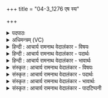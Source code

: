 +++
title = "04-3_1276 एष स्य"

+++
<details><summary>पदपाठः</summary>

ए꣣षः꣢। स्यः। मा꣡नु꣢꣯षीषु। आ। श्ये꣣नः꣢। न। वि꣣क्षु꣢। सी꣣दति। ग꣡च्छ꣢꣯न्। जा꣣रः꣢। न। यो꣣षि꣡त꣢म्। १२७६।
</details>

<details><summary>अधिमन्त्रम् (VC)</summary>

- पवमानः सोमः
- राहूगण आङ्गिरसः
- गायत्री
- षड्जः
</details>

<details><summary>हिन्दी : आचार्य रामनाथ वेदालंकार - विषयः</summary>

अगले मन्त्र में परमात्मा की कृपा का वर्णन है।
</details>

<details><summary>हिन्दी : आचार्य रामनाथ वेदालंकार - पदार्थः</summary>

पदार्थान्वय -  (योषितम्) पत्नी के पास (गच्छन्) प्रेम से जाते हुए (जारः न) पति के समान (गच्छन्) धार्मिक प्रजा के पास प्रेम से जाता हुआ (एषः स्यः) यह वह सोम अर्थात् रसागार परमेश्वर (श्येनः न) सूर्य के समान (मानुषीषु विक्षु) मानवी प्रजाओं में (आसीदति) स्थित है ॥३॥ यहाँ उपमालङ्कार है ॥३॥
</details>

<details><summary>हिन्दी : आचार्य रामनाथ वेदालंकार - भावार्थः</summary>

भावार्थ -  पति जैसे पत्नी से स्नेह करता है,वैसे ही परमेश्वर धार्मिक प्रजा से स्नेह करता है। जैसे आकाश में स्थित सूर्य सब प्रजाओं को भौतिक प्रकाश देकर अनुगृहीत करता है,वैसे ही परमेश्वर दिव्य प्रकाश देकर ॥३॥
</details>

<details><summary>संस्कृत : आचार्य रामनाथ वेदालंकार - विषयः</summary>

अथ परमात्मनोऽनुग्रहं प्रदर्शयति।
</details>

<details><summary>संस्कृत : आचार्य रामनाथ वेदालंकार - पदार्थः</summary>

पदार्थान्वय -  (योषितम्) जायां (गच्छन्) प्रेम्णा व्रजन् (जारः न) पतिः इव (गच्छन्) धार्मिकीं प्रजां प्रेम्णा व्रजन् (एषः स्यः) अयं सः सोमः रसागारः परमेश्वरः (श्येनः न) आदित्यः इव। [श्येन आदित्यो भवति, श्यायतेर्गतिकर्मणः। निरु० १४।१३।] (मानुषीषु विक्षु) मानवीषु प्रजासु (आ सीदति) आतिष्ठति ॥३॥ अत्रोपमालङ्कारः ॥३॥
</details>

<details><summary>संस्कृत : आचार्य रामनाथ वेदालंकार - भावार्थः</summary>

भावार्थ -  पतिर्यथा जायायां स्निह्यति तथा परमेश्वरो धार्मिक्यां प्रजायां स्निह्यति। यथा च दिवि तिष्ठन् सूर्यः सर्वाः प्रजा भौतिकप्रकाशप्रदानेनानुगृह्णाति तथैव परमेश्वरो दिव्यप्रकाशप्रदानेन ॥३॥
</details>

<details><summary>संस्कृत : आचार्य रामनाथ वेदालंकार - पादटिप्पनी</summary>

टिप्पनी -   १. ऋ० ९।३८।४।
</details>